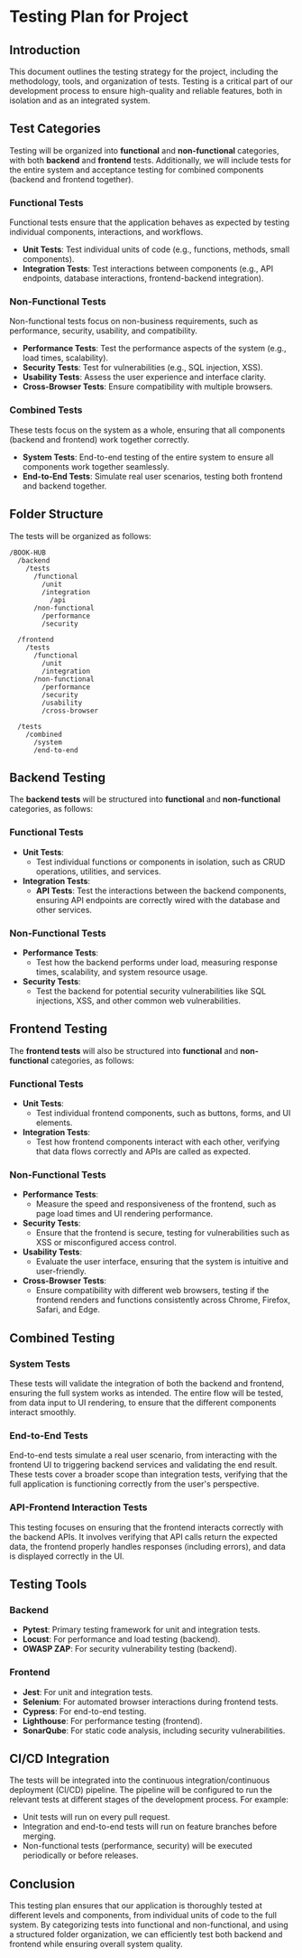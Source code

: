 # Testing Plan for Project

## Introduction

This document outlines the testing strategy for the project, including the methodology, tools, and organization of tests. Testing is a critical part of our development process to ensure high-quality and reliable features, both in isolation and as an integrated system.

## Test Categories

Testing will be organized into **functional** and **non-functional** categories, with both **backend** and **frontend** tests. Additionally, we will include tests for the entire system and acceptance testing for combined components (backend and frontend together). 

### **Functional Tests**
Functional tests ensure that the application behaves as expected by testing individual components, interactions, and workflows.

- **Unit Tests**: Test individual units of code (e.g., functions, methods, small components).
- **Integration Tests**: Test interactions between components (e.g., API endpoints, database interactions, frontend-backend integration).

### **Non-Functional Tests**
Non-functional tests focus on non-business requirements, such as performance, security, usability, and compatibility.

- **Performance Tests**: Test the performance aspects of the system (e.g., load times, scalability).
- **Security Tests**: Test for vulnerabilities (e.g., SQL injection, XSS).
- **Usability Tests**: Assess the user experience and interface clarity.
- **Cross-Browser Tests**: Ensure compatibility with multiple browsers.

### **Combined Tests**
These tests focus on the system as a whole, ensuring that all components (backend and frontend) work together correctly.

- **System Tests**: End-to-end testing of the entire system to ensure all components work together seamlessly.
- **End-to-End Tests**: Simulate real user scenarios, testing both frontend and backend together.


## Folder Structure

The tests will be organized as follows:

```
/BOOK-HUB
  /backend
    /tests
      /functional
        /unit
        /integration
          /api
      /non-functional
        /performance
        /security

  /frontend
    /tests
      /functional
        /unit
        /integration
      /non-functional
        /performance
        /security
        /usability
        /cross-browser

  /tests
    /combined
      /system
      /end-to-end
```

## Backend Testing

The **backend tests** will be structured into **functional** and **non-functional** categories, as follows:

### **Functional Tests**
- **Unit Tests**: 
  - Test individual functions or components in isolation, such as CRUD operations, utilities, and services.
- **Integration Tests**:
  - **API Tests**: Test the interactions between the backend components, ensuring API endpoints are correctly wired with the database and other services.

### **Non-Functional Tests**
- **Performance Tests**: 
  - Test how the backend performs under load, measuring response times, scalability, and system resource usage.
- **Security Tests**: 
  - Test the backend for potential security vulnerabilities like SQL injections, XSS, and other common web vulnerabilities.

## Frontend Testing

The **frontend tests** will also be structured into **functional** and **non-functional** categories, as follows:

### **Functional Tests**
- **Unit Tests**:
  - Test individual frontend components, such as buttons, forms, and UI elements.
- **Integration Tests**:
  - Test how frontend components interact with each other, verifying that data flows correctly and APIs are called as expected.

### **Non-Functional Tests**
- **Performance Tests**: 
  - Measure the speed and responsiveness of the frontend, such as page load times and UI rendering performance.
- **Security Tests**: 
  - Ensure that the frontend is secure, testing for vulnerabilities such as XSS or misconfigured access control.
- **Usability Tests**: 
  - Evaluate the user interface, ensuring that the system is intuitive and user-friendly.
- **Cross-Browser Tests**: 
  - Ensure compatibility with different web browsers, testing if the frontend renders and functions consistently across Chrome, Firefox, Safari, and Edge.

## Combined Testing

### **System Tests**
These tests will validate the integration of both the backend and frontend, ensuring the full system works as intended. The entire flow will be tested, from data input to UI rendering, to ensure that the different components interact smoothly.

### **End-to-End Tests**
End-to-end tests simulate a real user scenario, from interacting with the frontend UI to triggering backend services and validating the end result. These tests cover a broader scope than integration tests, verifying that the full application is functioning correctly from the user's perspective.

### **API-Frontend Interaction Tests**
This testing focuses on ensuring that the frontend interacts correctly with the backend APIs. It involves verifying that API calls return the expected data, the frontend properly handles responses (including errors), and data is displayed correctly in the UI.

## Testing Tools

### **Backend**
- **Pytest**: Primary testing framework for unit and integration tests.
- **Locust**: For performance and load testing (backend).
- **OWASP ZAP**: For security vulnerability testing (backend).

### **Frontend**
- **Jest**: For unit and integration tests.
- **Selenium**: For automated browser interactions during frontend tests.
- **Cypress**: For end-to-end testing.
- **Lighthouse**: For performance testing (frontend).
- **SonarQube**: For static code analysis, including security vulnerabilities.

## CI/CD Integration

The tests will be integrated into the continuous integration/continuous deployment (CI/CD) pipeline. The pipeline will be configured to run the relevant tests at different stages of the development process. For example:
- Unit tests will run on every pull request.
- Integration and end-to-end tests will run on feature branches before merging.
- Non-functional tests (performance, security) will be executed periodically or before releases.

## Conclusion

This testing plan ensures that our application is thoroughly tested at different levels and components, from individual units of code to the full system. By categorizing tests into functional and non-functional, and using a structured folder organization, we can efficiently test both backend and frontend while ensuring overall system quality.